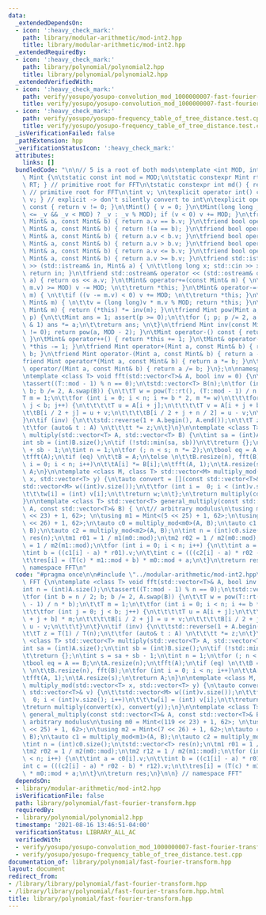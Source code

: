 ```yaml
---
data:
  _extendedDependsOn:
  - icon: ':heavy_check_mark:'
    path: library/modular-arithmetic/mod-int2.hpp
    title: library/modular-arithmetic/mod-int2.hpp
  _extendedRequiredBy:
  - icon: ':heavy_check_mark:'
    path: library/polynomial/polynomial2.hpp
    title: library/polynomial/polynomial2.hpp
  _extendedVerifiedWith:
  - icon: ':heavy_check_mark:'
    path: verify/yosupo/yosupo-convolution_mod_1000000007-fast-fourier-transform.test.cpp
    title: verify/yosupo/yosupo-convolution_mod_1000000007-fast-fourier-transform.test.cpp
  - icon: ':heavy_check_mark:'
    path: verify/yosupo/yosupo-frequency_table_of_tree_distance.test.cpp
    title: verify/yosupo/yosupo-frequency_table_of_tree_distance.test.cpp
  _isVerificationFailed: false
  _pathExtension: hpp
  _verificationStatusIcon: ':heavy_check_mark:'
  attributes:
    links: []
  bundledCode: "\n\n// 5 is a root of both mods\ntemplate <int MOD, int RT> struct\
    \ Mint {\n\tstatic const int mod = MOD;\n\tstatic constexpr Mint rt() { return\
    \ RT; } // primitive root for FFT\n\tstatic constexpr int md() { return MOD; }\
    \ // primitive root for FFT\n\tint v; \n\texplicit operator int() const { return\
    \ v; } // explicit -> don't silently convert to int\n\texplicit operator bool()\
    \ const { return v != 0; }\n\tMint() { v = 0; }\n\tMint(long long _v) { v = int((-MOD\
    \ <= _v && _v < MOD) ? _v : _v % MOD); if (v < 0) v += MOD; }\n\tfriend bool operator==(const\
    \ Mint& a, const Mint& b) { return a.v == b.v; }\n\tfriend bool operator!=(const\
    \ Mint& a, const Mint& b) { return !(a == b); }\n\tfriend bool operator<(const\
    \ Mint& a, const Mint& b) { return a.v < b.v; }\n\tfriend bool operator>(const\
    \ Mint& a, const Mint& b) { return a.v > b.v; }\n\tfriend bool operator<=(const\
    \ Mint& a, const Mint& b) { return a.v <= b.v; }\n\tfriend bool operator>=(const\
    \ Mint& a, const Mint& b) { return a.v >= b.v; }\n\tfriend std::istream& operator\
    \ >> (std::istream& in, Mint& a) { \n\t\tlong long x; std::cin >> x; a = Mint(x);\
    \ return in; }\n\tfriend std::ostream& operator << (std::ostream& os, const Mint&\
    \ a) { return os << a.v; }\n\tMint& operator+=(const Mint& m) { \n\t\tif ((v +=\
    \ m.v) >= MOD) v -= MOD; \n\t\treturn *this; }\n\tMint& operator-=(const Mint&\
    \ m) { \n\t\tif ((v -= m.v) < 0) v += MOD; \n\t\treturn *this; }\n\tMint& operator*=(const\
    \ Mint& m) { \n\t\tv = (long long)v * m.v % MOD; return *this; }\n\tMint& operator/=(const\
    \ Mint& m) { return (*this) *= inv(m); }\n\tfriend Mint pow(Mint a, long long\
    \ p) {\n\t\tMint ans = 1; assert(p >= 0);\n\t\tfor (; p; p /= 2, a *= a) if (p\
    \ & 1) ans *= a;\n\t\treturn ans; \n\t}\n\tfriend Mint inv(const Mint& a) { assert(a.v\
    \ != 0); return pow(a, MOD - 2); }\n\tMint operator-() const { return Mint(-v);\
    \ }\n\tMint& operator++() { return *this += 1; }\n\tMint& operator--() { return\
    \ *this -= 1; }\n\tfriend Mint operator+(Mint a, const Mint& b) { return a +=\
    \ b; }\n\tfriend Mint operator-(Mint a, const Mint& b) { return a -= b; }\n\t\
    friend Mint operator*(Mint a, const Mint& b) { return a *= b; }\n\tfriend Mint\
    \ operator/(Mint a, const Mint& b) { return a /= b; }\n};\n\nnamespace FFT {\n\
    \ntemplate <class T> void fft(std::vector<T>& A, bool inv = 0) {\n\tint n = (int)A.size();\n\
    \tassert((T::mod - 1) % n == 0);\n\tstd::vector<T> B(n);\n\tfor (int b = n / 2;\
    \ b; b /= 2, A.swap(B)) {\n\t\tT w = pow(T::rt(), (T::mod - 1) / n * b);\n\t\t\
    T m = 1;\n\t\tfor (int i = 0; i < n; i += b * 2, m *= w)\n\t\t\tfor (int j = 0;\
    \ j < b; j++) {\n\t\t\t\tT u = A[i + j];\n\t\t\t\tT v = A[i + j + b] * m;\n\t\t\
    \t\tB[i / 2 + j] = u + v;\n\t\t\t\tB[i / 2 + j + n / 2] = u - v;\n\t\t\t}\n\t\
    }\n\tif (inv) {\n\t\tstd::reverse(1 + A.begin(), A.end());\n\t\tT z = T(1) / T(n);\n\
    \t\tfor (auto& t : A) \n\t\t\tt *= z;\n\t}\n}\n\ntemplate <class T> std::vector<T>\
    \ multiply(std::vector<T> A, std::vector<T> B) {\n\tint sa = (int)A.size();\n\t\
    int sb = (int)B.size();\n\tif (!std::min(sa, sb))\n\t\treturn {};\n\tint s = sa\
    \ + sb - 1;\n\tint n = 1;\n\tfor (; n < s; n *= 2);\n\tbool eq = A == B;\n\tA.resize(n);\n\
    \tfft(A);\n\tif (eq) \n\t\tB = A;\n\telse \n\t\tB.resize(n), fft(B);\n\tfor (int\
    \ i = 0; i < n; i++)\n\t\tA[i] *= B[i];\n\tfft(A, 1);\n\tA.resize(s);\n\treturn\
    \ A;\n}\n\ntemplate <class M, class T> std::vector<M> multiply_mod(std::vector<T>\
    \ x, std::vector<T> y) {\n\tauto convert = [](const std::vector<T>& v) {\n\t\t\
    std::vector<M> w((int)v.size());\n\t\tfor (int i =  0; i < (int)v.size(); i++)\n\
    \t\t\tw[i] = (int) v[i];\n\t\treturn w;\n\t};\n\treturn multiply(convert(x), convert(y));\n\
    }\n\ntemplate <class T> std::vector<T> general_multiply(const std::vector<T>&\
    \ A, const std::vector<T>& B) { \n\t// arbitrary modulus\n\tusing m0 = Mint<(119\
    \ << 23) + 1, 62>; \n\tusing m1 = Mint<(5 << 25) + 1, 62>;\n\tusing m2 = Mint<(7\
    \ << 26) + 1, 62>;\n\tauto c0 = multiply_mod<m0>(A, B);\n\tauto c1 = multiply_mod<m1>(A,\
    \ B);\n\tauto c2 = multiply_mod<m2>(A, B);\n\tint n = (int)c0.size();\n\tstd::vector<T>\
    \ res(n);\n\tm1 r01 = 1 / m1(m0::mod);\n\tm2 r02 = 1 / m2(m0::mod);\n\tm2 r12\
    \ = 1 / m2(m1::mod);\n\tfor (int i = 0; i < n; i++) {\n\t\tint a = c0[i].v;\n\t\
    \tint b = ((c1[i] - a) * r01).v;\n\t\tint c = (((c2[i] - a) * r02 - b) * r12).v;\n\
    \t\tres[i] = (T(c) * m1::mod + b) * m0::mod + a;\n\t}\n\treturn res;\n}\n\n} //\
    \ namespace FFT\n"
  code: "#pragma once\n\n#include \"../modular-arithmetic/mod-int2.hpp\"\n\nnamespace\
    \ FFT {\n\ntemplate <class T> void fft(std::vector<T>& A, bool inv = 0) {\n\t\
    int n = (int)A.size();\n\tassert((T::mod - 1) % n == 0);\n\tstd::vector<T> B(n);\n\
    \tfor (int b = n / 2; b; b /= 2, A.swap(B)) {\n\t\tT w = pow(T::rt(), (T::mod\
    \ - 1) / n * b);\n\t\tT m = 1;\n\t\tfor (int i = 0; i < n; i += b * 2, m *= w)\n\
    \t\t\tfor (int j = 0; j < b; j++) {\n\t\t\t\tT u = A[i + j];\n\t\t\t\tT v = A[i\
    \ + j + b] * m;\n\t\t\t\tB[i / 2 + j] = u + v;\n\t\t\t\tB[i / 2 + j + n / 2] =\
    \ u - v;\n\t\t\t}\n\t}\n\tif (inv) {\n\t\tstd::reverse(1 + A.begin(), A.end());\n\
    \t\tT z = T(1) / T(n);\n\t\tfor (auto& t : A) \n\t\t\tt *= z;\n\t}\n}\n\ntemplate\
    \ <class T> std::vector<T> multiply(std::vector<T> A, std::vector<T> B) {\n\t\
    int sa = (int)A.size();\n\tint sb = (int)B.size();\n\tif (!std::min(sa, sb))\n\
    \t\treturn {};\n\tint s = sa + sb - 1;\n\tint n = 1;\n\tfor (; n < s; n *= 2);\n\
    \tbool eq = A == B;\n\tA.resize(n);\n\tfft(A);\n\tif (eq) \n\t\tB = A;\n\telse\
    \ \n\t\tB.resize(n), fft(B);\n\tfor (int i = 0; i < n; i++)\n\t\tA[i] *= B[i];\n\
    \tfft(A, 1);\n\tA.resize(s);\n\treturn A;\n}\n\ntemplate <class M, class T> std::vector<M>\
    \ multiply_mod(std::vector<T> x, std::vector<T> y) {\n\tauto convert = [](const\
    \ std::vector<T>& v) {\n\t\tstd::vector<M> w((int)v.size());\n\t\tfor (int i =\
    \  0; i < (int)v.size(); i++)\n\t\t\tw[i] = (int) v[i];\n\t\treturn w;\n\t};\n\
    \treturn multiply(convert(x), convert(y));\n}\n\ntemplate <class T> std::vector<T>\
    \ general_multiply(const std::vector<T>& A, const std::vector<T>& B) { \n\t//\
    \ arbitrary modulus\n\tusing m0 = Mint<(119 << 23) + 1, 62>; \n\tusing m1 = Mint<(5\
    \ << 25) + 1, 62>;\n\tusing m2 = Mint<(7 << 26) + 1, 62>;\n\tauto c0 = multiply_mod<m0>(A,\
    \ B);\n\tauto c1 = multiply_mod<m1>(A, B);\n\tauto c2 = multiply_mod<m2>(A, B);\n\
    \tint n = (int)c0.size();\n\tstd::vector<T> res(n);\n\tm1 r01 = 1 / m1(m0::mod);\n\
    \tm2 r02 = 1 / m2(m0::mod);\n\tm2 r12 = 1 / m2(m1::mod);\n\tfor (int i = 0; i\
    \ < n; i++) {\n\t\tint a = c0[i].v;\n\t\tint b = ((c1[i] - a) * r01).v;\n\t\t\
    int c = (((c2[i] - a) * r02 - b) * r12).v;\n\t\tres[i] = (T(c) * m1::mod + b)\
    \ * m0::mod + a;\n\t}\n\treturn res;\n}\n\n} // namespace FFT"
  dependsOn:
  - library/modular-arithmetic/mod-int2.hpp
  isVerificationFile: false
  path: library/polynomial/fast-fourier-transform.hpp
  requiredBy:
  - library/polynomial/polynomial2.hpp
  timestamp: '2021-08-16 13:46:51-04:00'
  verificationStatus: LIBRARY_ALL_AC
  verifiedWith:
  - verify/yosupo/yosupo-convolution_mod_1000000007-fast-fourier-transform.test.cpp
  - verify/yosupo/yosupo-frequency_table_of_tree_distance.test.cpp
documentation_of: library/polynomial/fast-fourier-transform.hpp
layout: document
redirect_from:
- /library/library/polynomial/fast-fourier-transform.hpp
- /library/library/polynomial/fast-fourier-transform.hpp.html
title: library/polynomial/fast-fourier-transform.hpp
---
```

